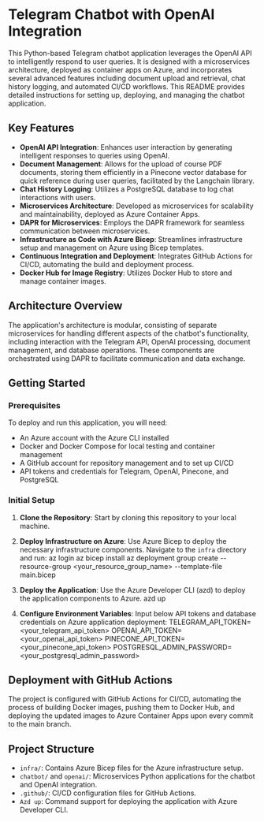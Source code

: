 # Telegram Chatbot with OpenAI Integration

This Python-based Telegram chatbot application leverages the OpenAI API to intelligently respond to user queries. It is designed with a microservices architecture, deployed as container apps on Azure, and incorporates several advanced features including document upload and retrieval, chat history logging, and automated CI/CD workflows. This README provides detailed instructions for setting up, deploying, and managing the chatbot application.

## Key Features

- **OpenAI API Integration**: Enhances user interaction by generating intelligent responses to queries using OpenAI.
- **Document Management**: Allows for the upload of course PDF documents, storing them efficiently in a Pinecone vector database for quick reference during user queries, facilitated by the Langchain library.
- **Chat History Logging**: Utilizes a PostgreSQL database to log chat interactions with users.
- **Microservices Architecture**: Developed as microservices for scalability and maintainability, deployed as Azure Container Apps.
- **DAPR for Microservices**: Employs the DAPR framework for seamless communication between microservices.
- **Infrastructure as Code with Azure Bicep**: Streamlines infrastructure setup and management on Azure using Bicep templates.
- **Continuous Integration and Deployment**: Integrates GitHub Actions for CI/CD, automating the build and deployment process.
- **Docker Hub for Image Registry**: Utilizes Docker Hub to store and manage container images.

## Architecture Overview

The application's architecture is modular, consisting of separate microservices for handling different aspects of the chatbot's functionality, including interaction with the Telegram API, OpenAI processing, document management, and database operations. These components are orchestrated using DAPR to facilitate communication and data exchange.

## Getting Started

### Prerequisites

To deploy and run this application, you will need:

- An Azure account with the Azure CLI installed
- Docker and Docker Compose for local testing and container management
- A GitHub account for repository management and to set up CI/CD
- API tokens and credentials for Telegram, OpenAI, Pinecone, and PostgreSQL

### Initial Setup

1. **Clone the Repository**: Start by cloning this repository to your local machine.

2. **Deploy Infrastructure on Azure**: Use Azure Bicep to deploy the necessary infrastructure components. Navigate to the `infra` directory and run:
az login
az bicep install
az deployment group create --resource-group <your_resource_group_name> --template-file main.bicep

3. **Deploy the Application**: Use the Azure Developer CLI (azd) to deploy the application components to Azure.
azd up

4. **Configure Environment Variables**: Input below API tokens and database credentials on Azure application deployment:
TELEGRAM_API_TOKEN=<your_telegram_api_token>
OPENAI_API_TOKEN=<your_openai_api_token>
PINECONE_API_TOKEN=<your_pinecone_api_token>
POSTGRESQL_ADMIN_PASSWORD=<your_postgresql_admin_password>


## Deployment with GitHub Actions

The project is configured with GitHub Actions for CI/CD, automating the process of building Docker images, pushing them to Docker Hub, and deploying the updated images to Azure Container Apps upon every commit to the main branch.

## Project Structure

- `infra/`: Contains Azure Bicep files for the Azure infrastructure setup.
- `chatbot/` and `openai/`: Microservices Python applications for the chatbot and OpenAI integration.
- `.github/`: CI/CD configuration files for GitHub Actions.
- `Azd up`: Command support for deploying the application with Azure Developer CLI.

